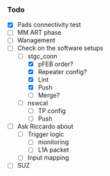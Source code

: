### Todo

- [x] Pads connectivity test
- [ ] MM ART phase
- [ ] Wanagement
- [ ] Check on the software setups
  - [ ] stgc_conn
    - [x] pFEB order?
    - [x] Repeater config?
    - [x] Lint
    - [x] Push
    - [ ] Merge?
  - [ ] nswcal
    - [ ] TP config
    - [ ] Push
- [ ] Ask Riccardo about
  - [ ] Trigger logic
    - [ ] monitoring
    - [ ] L1A packet
  - [ ] Input mapping
- [ ] SUZ 
